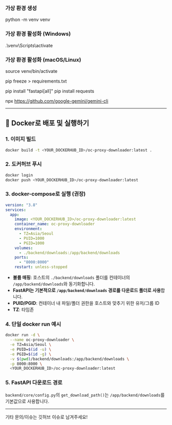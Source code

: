 ### 가상 환경 생성

python -m venv venv

### 가상 환경 활성화 (Windows)

.\venv\Scripts\activate

### 가상 환경 활성화 (macOS/Linux)

source venv/bin/activate

pip freeze > requirements.txt

pip install "fastapi[all]"
pip install requests

npx https://github.com/google-gemini/gemini-cli

---

## 🐳 Docker로 배포 및 실행하기

### 1. 이미지 빌드

```bash
docker build -t <YOUR_DOCKERHUB_ID>/oc-proxy-downloader:latest .
```

### 2. 도커허브 푸시

```bash
docker login
docker push <YOUR_DOCKERHUB_ID>/oc-proxy-downloader:latest
```

### 3. docker-compose로 실행 (권장)

```yaml
version: "3.8"
services:
  app:
    image: <YOUR_DOCKERHUB_ID>/oc-proxy-downloader:latest
    container_name: oc-proxy-downloader
    environment:
      - TZ=Asia/Seoul
      - PUID=1000
      - PGID=1000
    volumes:
      - ./backend/downloads:/app/backend/downloads
    ports:
      - "8000:8000"
    restart: unless-stopped
```

- **볼륨 매핑**: 호스트의 `./backend/downloads` 폴더를 컨테이너의 `/app/backend/downloads`와 동기화합니다.
- **FastAPI는 기본적으로 `/app/backend/downloads` 경로를 다운로드 폴더로 사용**합니다.
- **PUID/PGID**: 컨테이너 내 파일/폴더 권한을 호스트와 맞추기 위한 유저/그룹 ID
- **TZ**: 타임존

### 4. 단일 docker run 예시

```bash
docker run -d \
  --name oc-proxy-downloader \
  -e TZ=Asia/Seoul \
  -e PUID=$(id -u) \
  -e PGID=$(id -g) \
  -v $(pwd)/backend/downloads:/app/backend/downloads \
  -p 8000:8000 \
  <YOUR_DOCKERHUB_ID>/oc-proxy-downloader:latest
```

### 5. FastAPI 다운로드 경로

`backend/core/config.py`의 `get_download_path()`는 `/app/backend/downloads`를 기본값으로 사용합니다.

---

기타 문의/이슈는 깃허브 이슈로 남겨주세요!

